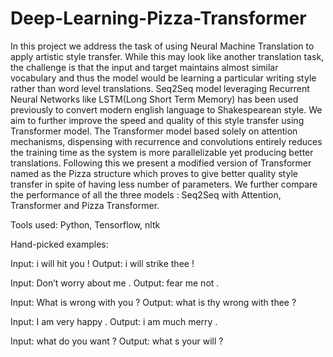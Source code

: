 # Deep-Learning-Pizza-Transformer

In this project we address the task of using Neural Machine Translation to apply artistic style transfer. While this may look like another translation task, the challenge is that the input and target maintains almost similar vocabulary and thus the model would be learning a particular writing style rather than word level translations. Seq2Seq model leveraging Recurrent Neural Networks like LSTM(Long Short Term Memory) has been used previously to convert modern english language to Shakespearean style. We aim to further improve the speed and quality of this style transfer using Transformer model. The Transformer model based solely on attention mechanisms, dispensing with recurrence and convolutions entirely reduces the training time as the system is more parallelizable yet producing better translations. Following this we present a modified version of Transformer named as the Pizza structure which proves to give better quality style transfer in spite of having less number of parameters. We further compare the performance of all the three models : Seq2Seq with Attention, Transformer and Pizza Transformer.


Tools used: Python, Tensorflow, nltk

Hand-picked examples:

Input: i will hit you !
Output: i will strike thee !

Input: Don’t worry about me .
Output: fear me not .

Input: What is wrong with you ?
Output: what is thy wrong with thee ?

Input: I am very happy .
Output: i am much merry .

Input: what do you want ? 
Output: what s your will ?
